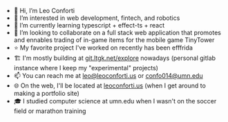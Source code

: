 - 👋 Hi, I’m Leo Conforti
- 👀 I’m interested in web development, fintech, and robotics
- 🌱 I’m currently learning typescript + effect-ts + react
- 💞️ I’m looking to collaborate on a full stack web application that promotes and ennables trading of in-game items for the mobile game TinyTower
- ⭐ My favorite project I've worked on recently has been efffrida
- 🏗️ I'm mostly building at [git.ltgk.net/explore](https://git.ltgk.net/explore) nowadays (personal gitlab instance where I keep my "experimental" projects)
- 📫 You can reach me at leo@leoconforti.us or confo014@umn.edu
- 🌐 On the web, I'll be located at [leoconforti.us](http://leoconforti.us) (when I get around to making a portfolio site)
- 🎓 I studied computer science at umn.edu when I wasn't on the soccer field or marathon training

<!---
leonitousconforti/leonitousconforti is a ✨ special ✨ repository because its `README.md` (this file) appears on your GitHub profile.
You can click the Preview link to take a look at your changes.
--->
